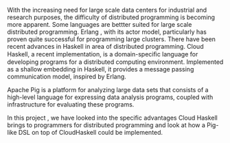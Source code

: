 With the increasing need for large scale data centers for industrial
and research purposes, the difficulty of distributed programming is
becoming more apparent. Some languages are bettter suited for large
scale distributed programming. Erlang , with its actor model,
particularly has proven quite successful for programming large
clusters. There have been recent advances in Haskell in area of
distributed programming. Cloud Haskell, a recent implementation, is a
domain-speciﬁc language for developing programs for a distributed
computing environment. Implemented as a shallow embedding in Haskell,
it provides a message passing communication model, inspired by Erlang.

Apache Pig is a platform for analyzing large data sets that consists
of a high-level language for expressing data analysis programs,
coupled with infrastructure for evaluating these programs.

In this project , we have looked into the specific advantages Cloud
Haskell brings to programmers for distributed programming and look at
how a Pig-like DSL on top of CloudHaskell could be implemented.